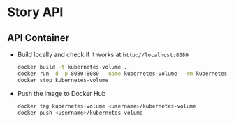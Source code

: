 # Story API

## API Container

- Build locally and check if it works at `http://localhost:8080`
  ```bash
  docker build -t kubernetes-volume .
  docker run -d -p 8080:8080 --name kubernetes-volume --rm kubernetes-volume
  docker stop kubernetes-volume
  ```
- Push the image to Docker Hub
  ```bash
  docker tag kubernetes-volume <username>/kubernetes-volume
  docker push <username>/kubernetes-volume
  ```
